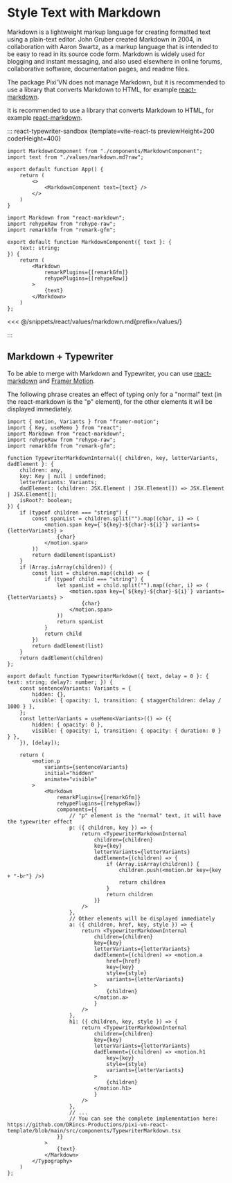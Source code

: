 # Style Text with Markdown

Markdown is a lightweight markup language for creating formatted text using a plain-text editor. John Gruber created Markdown in 2004, in collaboration with Aaron Swartz, as a markup language that is intended to be easy to read in its source code form. Markdown is widely used for blogging and instant messaging, and also used elsewhere in online forums, collaborative software, documentation pages, and readme files.

The package Pixi'VN does not manage Markdown, but it is recommended to use a library that converts Markdown to HTML, for example [react-markdown](https://www.npmjs.com/package/react-markdown).

It is recommended to use a library that converts Markdown to HTML, for example [react-markdown](https://www.npmjs.com/package/react-markdown).

::: react-typewriter-sandbox {template=vite-react-ts previewHeight=200 coderHeight=400}

```tsx /App.tsx [hidden]
import MarkdownComponent from "./components/MarkdownComponent";
import text from "./values/markdown.md?raw";

export default function App() {
    return (
        <>
            <MarkdownComponent text={text} />
        </>
    )
}
```

```tsx /components/MarkdownComponent.tsx [active]
import Markdown from "react-markdown";
import rehypeRaw from "rehype-raw";
import remarkGfm from "remark-gfm";

export default function MarkdownComponent({ text }: {
    text: string;
}) {
    return (
        <Markdown
            remarkPlugins={[remarkGfm]}
            rehypePlugins={[rehypeRaw]}
        >
            {text}
        </Markdown>
    )
};
```

<<< @/snippets/react/values/markdown.md{prefix=/values/}

:::

## Markdown + Typewriter

To be able to merge with Markdown and Typewriter, you can use [react-markdown](https://www.npmjs.com/package/react-markdown) and [Framer Motion](https://www.framer.com/motion/).

The following phrase creates an effect of typing only for a "normal" text (in the react-markdown is the "p" element), for the other elements it will be displayed immediately.

```tsx
import { motion, Variants } from "framer-motion";
import { Key, useMemo } from "react";
import Markdown from "react-markdown";
import rehypeRaw from "rehype-raw";
import remarkGfm from "remark-gfm";

function TypewriterMarkdownInternal({ children, key, letterVariants, dadElement }: {
    children: any,
    key: Key | null | undefined;
    letterVariants: Variants;
    dadElement: (children: JSX.Element | JSX.Element[]) => JSX.Element | JSX.Element[];
    isRoot?: boolean;
}) {
    if (typeof children === "string") {
        const spanList = children.split("").map((char, i) => (
            <motion.span key={`${key}-${char}-${i}`} variants={letterVariants} >
                {char}
            </motion.span>
        ))
        return dadElement(spanList)
    }
    if (Array.isArray(children)) {
        const list = children.map((child) => {
            if (typeof child === "string") {
                let spanList = child.split("").map((char, i) => (
                    <motion.span key={`${key}-${char}-${i}`} variants={letterVariants} >
                        {char}
                    </motion.span>
                ))
                return spanList
            }
            return child
        })
        return dadElement(list)
    }
    return dadElement(children)
};

export default function TypewriterMarkdown({ text, delay = 0 }: { text: string; delay?: number; }) {
    const sentenceVariants: Variants = {
        hidden: {},
        visible: { opacity: 1, transition: { staggerChildren: delay / 1000 } },
    };
    const letterVariants = useMemo<Variants>(() => ({
        hidden: { opacity: 0 },
        visible: { opacity: 1, transition: { opacity: { duration: 0 } } },
    }), [delay]);

    return (
        <motion.p
            variants={sentenceVariants}
            initial="hidden"
            animate="visible"
        >
            <Markdown
                remarkPlugins={[remarkGfm]}
                rehypePlugins={[rehypeRaw]}
                components={{
                    // "p" element is the "normal" text, it will have the typewriter effect
                    p: ({ children, key }) => {
                        return <TypewriterMarkdownInternal
                            children={children}
                            key={key}
                            letterVariants={letterVariants}
                            dadElement={(children) => {
                                if (Array.isArray(children)) {
                                    children.push(<motion.br key={key + "-br"} />)
                                    return children
                                }
                                return children
                            }}
                        />
                    },
                    // Other elements will be displayed immediately
                    a: ({ children, href, key, style }) => {
                        return <TypewriterMarkdownInternal
                            children={children}
                            key={key}
                            letterVariants={letterVariants}
                            dadElement={(children) => <motion.a
                                href={href}
                                key={key}
                                style={style}
                                variants={letterVariants}
                            >
                                {children}
                            </motion.a>
                            }
                        />
                    },
                    h1: ({ children, key, style }) => {
                        return <TypewriterMarkdownInternal
                            children={children}
                            key={key}
                            letterVariants={letterVariants}
                            dadElement={(children) => <motion.h1
                                key={key}
                                style={style}
                                variants={letterVariants}
                            >
                                {children}
                            </motion.h1>
                            }
                        />
                    },
                    // ...
                    // You can see the complete implementation here: https://github.com/DRincs-Productions/pixi-vn-react-template/blob/main/src/components/TypewriterMarkdown.tsx
                }}
            >
                {text}
            </Markdown>
        </Typography>
    )
};
```
